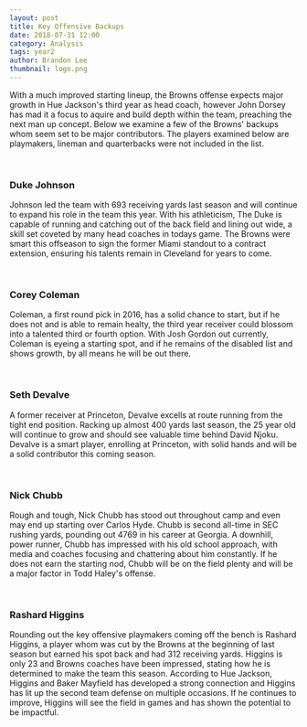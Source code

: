 ```yaml
---
layout: post
title: Key Offensive Backups
date: 2018-07-31 12:00
category: Analysis
tags: year2
author: Brandon Lee
thumbnail: logo.png
---
```


With a much improved starting lineup, the Browns offense expects major growth in Hue Jackson's third year as head coach, however John Dorsey has mad it a focus to aquire and build depth within the team, preaching the next man up concept. Below we examine a few of the Browns' backups whom seem set to be major contributors. The players examined below are playmakers, lineman and quarterbacks were not included in the list.

<br>

### Duke Johnson

Johnson led the team with 693 receiving yards last season and will continue to expand his role in the team this year. With his athleticism, The Duke is capable of running and catching out of the back field and lining out wide, a skill set coveted by many head coaches in todays game. The Browns were smart this offseason to sign the former Miami standout to a contract extension, ensuring his talents remain in Cleveland for years to come.

<br>

### Corey Coleman

Coleman, a first round pick in 2016, has a solid chance to start, but if he does not and is able to remain healty, the third year receiver could blossom into a talented third or fourth option. With Josh Gordon out currently, Coleman is eyeing a starting spot, and if he remains of the disabled list and shows growth, by all means he will be out there.

<br>

### Seth Devalve

A former receiver at Princeton, Devalve excells at route running from the tight end position. Racking up almost 400 yards last season, the 25 year old will continue to grow and should see valuable time behind David Njoku. Devalve is a smart player, enrolling at Princeton, with solid hands and will be a solid contributor this coming season.

<br>

### Nick Chubb

Rough and tough, Nick Chubb has stood out throughout camp and even may end up starting over Carlos Hyde. Chubb is second all-time in SEC rushing yards, pounding out 4769 in his career at Georgia. A downhill, power runner, Chubb has impressed with his old school approach, with media and coaches focusing and chattering about him constantly. If he does not earn the starting nod, Chubb will be on the field plenty and will be a major factor in Todd Haley's offense.

<br>

### Rashard Higgins

Rounding out the key offensive playmakers coming off the bench is Rashard Higgins, a player whom was cut by the Browns at the beginning of last season but earned his spot back and had 312 receiving yards. Higgins is only 23 and Browns coaches have been impressed, stating how he is determined to make the team this season. According to Hue Jackson, Higgins and Baker Mayfield has developed a strong connection and Higgins has lit up the second team defense on multiple occasions. If he continues to improve, Higgins will see the field in games and has shown the potential to be impactful.

